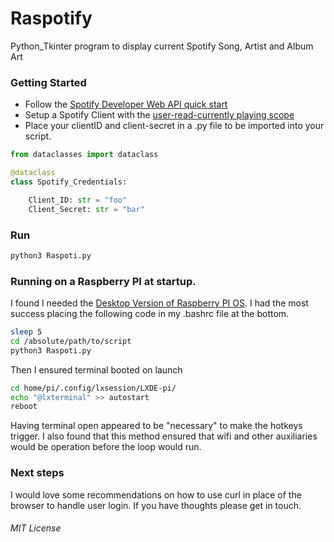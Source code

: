 # Raspotify

Python_Tkinter program to display current Spotify Song, Artist and Album Art

### Getting Started

- Follow the [Spotify Developer Web API quick start](https://developer.spotify.com/documentation/web-api/quick-start/)
- Setup a Spotify Client with the [user-read-currently playing scope](https://developer.spotify.com/documentation/general/guides/authorization/scopes/#user-read-currently-playing)
- Place your clientID and client-secret in a .py file to be imported into your script.

```python
from dataclasses import dataclass

@dataclass
class Spotify_Credentials:

	Client_ID: str = "foo"
	Client_Secret: str = "bar"
```

### Run

```bash
python3 Raspoti.py
```


### Running on a Raspberry PI at startup.

I found I needed the [Desktop Version of Raspberry PI OS](https://www.raspberrypi.com/documentation/computers/os.html).
I had the most success placing the following code in my .bashrc file at the bottom.

```bash
sleep 5
cd /absolute/path/to/script
python3 Raspoti.py
```

Then I ensured terminal booted on launch

```bash
cd home/pi/.config/lxsession/LXDE-pi/
echo "@lxterminal" >> autostart
reboot
```

Having terminal open appeared to be "necessary" to make the hotkeys trigger.
I also found that this method ensured that wifi and other auxiliaries would be operation before the loop would run.

### Next steps

I would love some recommendations on how to use curl in place of the browser to handle user login.
If you have thoughts please get in touch.

###### MIT License

